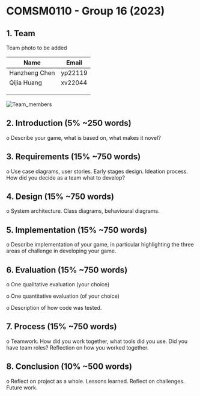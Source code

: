 # COMSM0110 - Group 16 (2023)


## 1. Team 

Team photo to be added

|  Name      |   Email 		|
| -----------| ----------- |
|Hanzheng Chen| yp22119 |
| Qijia Huang	|xv22044|
|   |  | 
| |  |
| |  |

![Team_members](https://github.com/UoB-COMSM0110/2023-group-16/blob/31acc545b84c60e3b8d6ab751d67032a5baae410/team_photo.jpg)

## 2. Introduction (5% ~250 words)

o Describe your game, what is based on, what makes it novel?

## 3. Requirements (15% ~750 words)

o Use case diagrams, user stories. Early stages design. Ideation process. How did you decide as a team what to develop?

## 4. Design (15% ~750 words)

o System architecture. Class diagrams, behavioural diagrams.

## 5. Implementation (15% ~750 words)

o Describe implementation of your game, in particular highlighting the three areas of challenge in developing your game.

## 6. Evaluation (15% ~750 words)

o One qualitative evaluation (your choice)

o One quantitative evaluation (of your choice)

o Description of how code was tested.

## 7. Process (15% ~750 words)

o Teamwork. How did you work together, what tools did you use. Did you have team roles? Reflection on how you worked together.

## 8. Conclusion (10% ~500 words)

o Reflect on project as a whole. Lessons learned. Reflect on challenges. Future work.
